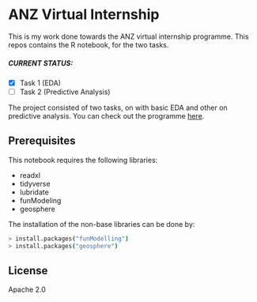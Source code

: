 # ANZ Virtual Internship

This is my work done towards the ANZ virtual internship programme. This repos contains the R notebook, for the two tasks.

##### CURRENT STATUS:
- [x] Task 1 (EDA)
- [ ] Task 2 (Predictive Analysis)
 
The project consisted of two tasks, on with basic EDA and other on predictive analysis. You can check out the programme [here](https://www.insidesherpa.com/virtual-internships/prototype/ZLJCsrpkHo9pZBJNY/Data%40ANZ%20Program).

## Prerequisites
This notebook requires the following libraries:
* readxl
* tidyverse
* lubridate
* funModeling
* geosphere

The installation of the non-base libraries can be done by:
```sh
> install.packages("funModelling")
> install.packages("geosphere")
```


License
------
Apache 2.0 

